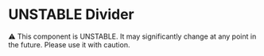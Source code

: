 # UNSTABLE Divider

⚠️ This component is UNSTABLE. It may significantly change at any point in the future.
Please use it with caution.
